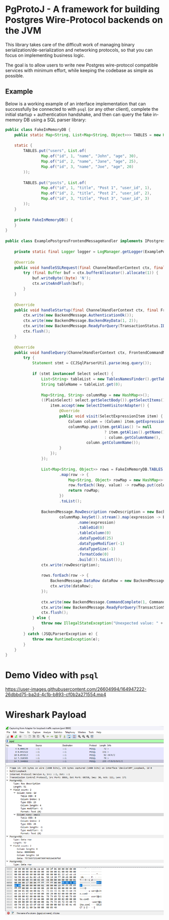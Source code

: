 # PgProtoJ - A framework for building Postgres Wire-Protocol backends on the JVM

This library takes care of the difficult work of managing binary serialization/de-serialization and networking
protocols, so that you can focus on implementing business logic.

The goal is to allow users to write new Postgres wire-protocol compatible services with minimum effort, while keeping
the codebase as simple as possible.

## Example

Below is a working example of an interface implementation that can successfully be connected to with `psql` (or any
other client), complete the initial startup + authentication handshake, and then can query the fake in-memory DB using a SQL parser library:

```java
public class FakeInMemoryDB {
    public static Map<String, List<Map<String, Object>>> TABLES = new HashMap<>();

    static {
        TABLES.put("users", List.of(
                Map.of("id", 1, "name", "John", "age", 30),
                Map.of("id", 2, "name", "Jane", "age", 25),
                Map.of("id", 3, "name", "Joe", "age", 20)
        ));

        TABLES.put("posts", List.of(
                Map.of("id", 1, "title", "Post 1", "user_id", 1),
                Map.of("id", 2, "title", "Post 2", "user_id", 2),
                Map.of("id", 3, "title", "Post 3", "user_id", 3)
        ));
    }

    private FakeInMemoryDB() {
    }
}

public class ExamplePostgresFrontendMessageHandler implements IPostgresFrontendMessageHandler {

    private static final Logger logger = LogManager.getLogger(ExamplePostgresFrontendMessageHandler.class);

    @Override
    public void handleSSLRequest(final ChannelHandlerContext ctx, final FrontendBootstrapMessage.SSLRequest msg) {
        try (final Buffer buf = ctx.bufferAllocator().allocate(1)) {
            buf.writeByte((byte) 'N');
            ctx.writeAndFlush(buf);
        }
    }

    @Override
    public void handleStartup(final ChannelHandlerContext ctx, final FrontendBootstrapMessage.Startup msg) {
        ctx.write(new BackendMessage.AuthenticationOk());
        ctx.write(new BackendMessage.BackendKeyData(1, 2));
        ctx.write(new BackendMessage.ReadyForQuery(TransactionStatus.IDLE));
        ctx.flush();
    }

    @Override
    public void handleQuery(ChannelHandlerContext ctx, FrontendCommandMessage.Query msg) {
        try {
            Statement stmt = CCJSqlParserUtil.parse(msg.query());

            if (stmt instanceof Select select) {
                List<String> tableList = new TablesNamesFinder().getTableList(select);
                String tableName = tableList.get(0);

                Map<String, String> columnMap = new HashMap<>();
                ((PlainSelect) select.getSelectBody()).getSelectItems().forEach(item -> {
                    item.accept(new SelectItemVisitorAdapter() {
                        @Override
                        public void visit(SelectExpressionItem item) {
                            Column column = (Column) item.getExpression();
                            columnMap.put(item.getAlias() != null
                                            ? item.getAlias().getName()
                                            : column.getColumnName(),
                                    column.getColumnName());
                        }
                    });
                });

                List<Map<String, Object>> rows = FakeInMemoryDB.TABLES.get(tableName).stream()
                        .map(row -> {
                            Map<String, Object> rowMap = new HashMap<>();
                            row.forEach((key, value) -> rowMap.put(columnMap.get(key), value));
                            return rowMap;
                        })
                        .toList();

                BackendMessage.RowDescription rowDescription = new BackendMessage.RowDescription(
                        columnMap.keySet().stream().map(expression -> BackendMessageFieldBuilder.builder()
                                .name(expression)
                                .tableOid(0)
                                .tableColumn(0)
                                .dataTypeOid(25)
                                .dataTypeModifier(-1)
                                .dataTypeSize(-1)
                                .formatCode(0)
                                .build()).toList());
                ctx.write(rowDescription);

                rows.forEach(row -> {
                    BackendMessage.DataRow dataRow = new BackendMessage.DataRow(row.values());
                    ctx.write(dataRow);
                });

                ctx.write(new BackendMessage.CommandComplete(1, CommandType.SELECT));
                ctx.write(new BackendMessage.ReadyForQuery(TransactionStatus.IDLE));
                ctx.flush();
            } else {
                throw new IllegalStateException("Unexpected value: " + stmt);
            }
        } catch (JSQLParserException e) {
            throw new RuntimeException(e);
        }
    }
}

```

# Demo Video with `psql`

https://user-images.githubusercontent.com/26604994/164947222-26dbbd75-ba2d-4c1b-b893-cf0b2a271554.mp4

# Wireshark Payload

![Wireshark output of above](./PgProtoKt-example.png)




